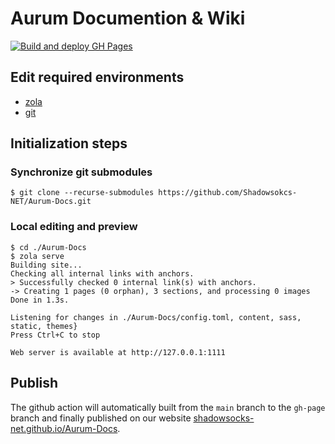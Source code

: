 # Aurum Documention & Wiki

[![Build and deploy GH Pages](https://github.com/Shadowsocks-NET/Aurum-Docs/actions/workflows/gh_page.yaml/badge.svg)](https://github.com/Shadowsocks-NET/Aurum-Docs/actions/workflows/gh_page.yaml)

## Edit required environments
- [zola](https://github.com/getzola/zola)
- [git](https://github.com/git/git)

## Initialization steps

### Synchronize git submodules

```shell
$ git clone --recurse-submodules https://github.com/Shadowsokcs-NET/Aurum-Docs.git
```

### Local editing and preview
```shell
$ cd ./Aurum-Docs
$ zola serve
Building site...
Checking all internal links with anchors.
> Successfully checked 0 internal link(s) with anchors.
-> Creating 1 pages (0 orphan), 3 sections, and processing 0 images
Done in 1.3s.

Listening for changes in ./Aurum-Docs/config.toml, content, sass, static, themes}
Press Ctrl+C to stop

Web server is available at http://127.0.0.1:1111
```

## Publish
The github action will automatically built from the `main` branch to the `gh-page` branch and finally published on our website [shadowsocks-net.github.io/Aurum-Docs](https://shadowsocks-net.github.io/Aurum-Docs).